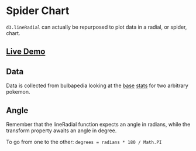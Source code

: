 # Spider Chart

`d3.lineRadial` can actually be repurposed to plot data in a radial, or spider, chart.

## [Live Demo](https://codepen.io/borntofrappe/full/ZEbZxgb)

## Data

Data is collected from bulbapedia looking at the [base](<https://bulbapedia.bulbagarden.net/wiki/Espeon_(Pok%C3%A9mon)#Base_stats>) [stats](<https://bulbapedia.bulbagarden.net/wiki/Umbreon_(Pok%C3%A9mon)#Base_stats>) for two arbitrary pokemon.

## Angle

Remember that the lineRadial function expects an angle in radians, while the transform property awaits an angle in degree.

To go from one to the other: `degrees = radians * 180 / Math.PI`

